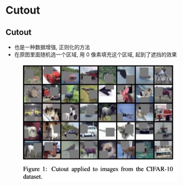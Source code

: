 # Cutout

## Cutout

* 也是一种数据增强, 正则化的方法
* 在原图里面随机选一个区域, 用 0 像素填充这个区域, 起到了遮挡的效果

<figure><img src="../../.gitbook/assets/image (3) (1).png" alt=""><figcaption></figcaption></figure>
